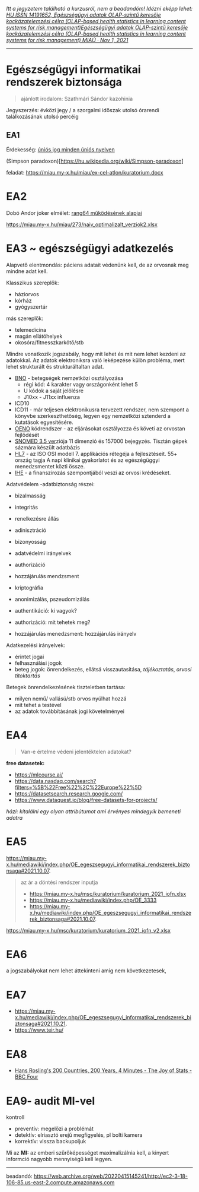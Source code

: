 *Itt a jegyzetem található a kurzusról, nem a beadandóm! Idézni eképp lehet: [HU ISSN 14191652, Egészségügyi adatok OLAP-szintű keresője kockázatelemzési célra (OLAP-based health statistics in learning content systems for risk management)Egészségügyi adatok OLAP-szintű keresője kockázatelemzési célra (OLAP-based health statistics in learning content systems for risk management) MIAÚ · Nov 1, 2021](https://miau.my-x.hu/miau/279/olap_alapu_oktatas.mp4)*

----------

# Egészségügyi informatikai rendszerek biztonsága

> ajánlott irodalom: Szathmári Sándor kazohinia

Jegyszerzés: évközi jegy / a szorgalmi időszak utolsó órarendi találkozásának utolsó percéig

## EA1
Érdekesség: [úniós jog minden úniós nyelven](https://eur-lex.europa.eu/homepage.html?locale=hu)

(Simpson paradoxon)[https://hu.wikipedia.org/wiki/Simpson-paradoxon]

feladat: https://miau.my-x.hu/miau/ex-cel-atlon/kuratorium.docx


# EA2

Dobó Andor joker elmélet: [rang64 működésének alapjai](https://github.com/gabboraron/egeszsegugyi_informatikai_rendszerek_biztonsaga/blob/main/3896-Tanulm%C3%A1nysz%C3%B6veg-14186-1-10-20180606%20(1).pdf)


https://miau.my-x.hu/miau/273/naiv_optimalizalt_verziok2.xlsx

# EA3 ~ egészségügyi adatkezelés

Alapvető elentmondás: páciens adatait védenünk kell, de az orvosnak meg mindne adat kell.

Klasszikus szereplők:
- háziorvos
- kórház
- gyógyszertár

más szereplők:
- telemedicína
- magán ellátóhelyek
- okosóra/fitnesszkarkötő/stb

Mindre vonatkozik jogszabály, hogy mit lehet és mit nem lehet kezdeni az adatokkal. Az adatok elektroniksra való leképezése külön probléma, mert lehet strukturált és strukturáltaltan adat.

- [BNO](https://hu.wikipedia.org/wiki/BNO-10_k%C3%B3dok_list%C3%A1ja) - betegségek nemzetközi osztályozása
  - régi kód: 4 karakter vagy országonként lehet 5
  - U kódok a saját jelölésre
  - J10xx - J11xx influenza 
- ICD10
- ICD11 - már teljesen elektronikusra tervezett rendszer, nem szempont a könyvbe szerkeszthetőség, legyen egy nemzetközi sztenderd a kutatások egyesítésére. 
- [OENO](http://finanszirozas.neak.gov.hu/szabalykonyv/index.asp?mid=1&pid=29) kódrendszer - az eljárásokat osztályozza és követi az orvostan fejlődését
- [SNOMED 3.5 ver](https://datadictionary.nhs.uk/attributes/snomed_version.html)ziója 11 dimenzió és 157000 bejegyzés. Tisztán gépek sázmára készült adatbázis
- [HL7](https://en.wikipedia.org/wiki/Health_Level_7) - az ISO OSI modell 7. applikációs rétegéja a fejlesztéseit. 55+ ország tagja A napi klinikai gyakorlatot és az egészégüggyi menedzsmentet közti össze.
- [IHE](https://wiki.ihe.net/index.php/IHE_Format_Codes) - a finanszírozás szempontjából veszi az orvosi  krédéseket.

Adatvédelem
-adatbiztonság részei:
  - bizalmasság
  - integritás
  - renelkezésre állás
  - adinisztráció
  - bizonyosság
- adatvédelmi irányelvek
- authorizáció
- hozzájárulás mendzsment
- kriptográfia
- anonimizálás, pszeudomizálás

- authentikáció: ki vagyok?
- authorizáció: mit tehetek meg?
- hozzájárulás menedzsment: hozzájárulás irányelv


Adatkezelési irányelvek:
- érintet jogai
- felhasználási jogok
- beteg jogok: önrendelkezés, ellátsá visszautasítása, *tájékoztatás*, *orvosi titoktartás* 

Betegek önrendelkezésének tiszteletben tartása:
- milyen nemű/ vallású/stb orvos nyúlhat hozzá
- mit tehet a testével
- az adatok továbbításának jogi követelményei

# EA4
> Van-e értelme védeni jelentéktelen  adatokat?


**free datasetek:**
- https://mlcourse.ai/
- https://data.nasdaq.com/search?filters=%5B%22Free%22%2C%22Europe%22%5D
- https://datasetsearch.research.google.com/
- https://www.dataquest.io/blog/free-datasets-for-projects/

*házi: kitalálni egy olyan attribútumot ami érvényes mindegyik bemeneti adatra*

# EA5
https://miau.my-x.hu/mediawiki/index.php/OE_egeszsegugyi_informatikai_rendszerek_biztonsaga#2021.10.07.
> az ár a döntési rendszer inputja
> - https://miau.my-x.hu/msc/kuratorium/kuratorium_2021_iofn.xlsx
> - https://miau.my-x.hu/mediawiki/index.php/OE_3333 
> - https://miau.my-x.hu/mediawiki/index.php/OE_egeszsegugyi_informatikai_rendszerek_biztonsaga#2021.10.07.

https://miau.my-x.hu/msc/kuratorium/kuratorium_2021_iofn_v2.xlsx 

# EA6
a jogszabályokat nem lehet áttekinteni amíg nem következetesek, 

# EA7
- https://miau.my-x.hu/mediawiki/index.php/OE_egeszsegugyi_informatikai_rendszerek_biztonsaga#2021.10.21.
- https://www.teir.hu/

# EA8
- [Hans Rosling's 200 Countries, 200 Years, 4 Minutes - The Joy of Stats - BBC Four](https://www.youtube.com/watch?v=jbkSRLYSojo)

# EA9- audit MI-vel
kontroll
- preventív: megelőzi a problémát
- detektív: elriasztó erejű megfigyelés, pl bolti kamera
- korrektív: vissza backupoljuk

Mi az **MI:** az emberi szűrőképességet maximalizálnia kell, a kinyert informció nagyobb mennyiségű kell legyen.


-----

beadandó: https://web.archive.org/web/20220415145241/http://ec2-3-18-106-85.us-east-2.compute.amazonaws.com
